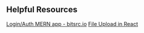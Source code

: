 ## Helpful Resources

[Login/Auth MERN app - bitsrc.io](https://blog.bitsrc.io/build-a-login-auth-app-with-mern-stack-part-2-frontend-6eac4e38ee82)
[File Upload in React](https://programmingwithmosh.com/javascript/react-file-upload-proper-server-side-nodejs-easy/)
